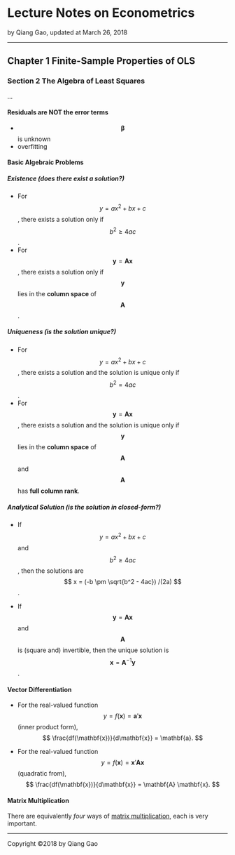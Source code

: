 # Lecture Notes on Econometrics

by Qiang Gao, updated at March 26, 2018

---

## Chapter 1 Finite-Sample Properties of OLS

### Section 2 The Algebra of Least Squares

...

#### Residuals are NOT the error terms

- $$ \boldsymbol{\beta} $$ is unknown
- overfitting

#### Basic Algebraic Problems

##### Existence (does there exist a solution?)

- For $$ y = a x^2 + b x + c $$, there exists a solution only if $$ b^2 \geq 4 a c $$.
- For $$ \mathbf{y} = \mathbf{A} \mathbf{x} $$, there exists a solution only if $$ \mathbf{y} $$ lies in the **column space** of $$ \mathbf{A} $$.

##### Uniqueness (is the solution unique?)

- For $$ y = a x^2 + b x + c $$, there exists a solution and the solution is unique only if $$ b^2 = 4 a c $$.
- For $$ \mathbf{y} = \mathbf{A} \mathbf{x} $$, there exists a solution and the solution is unique only if $$ \mathbf{y} $$ lies in the **column space** of $$ \mathbf{A} $$ and $$ \mathbf{A} $$ has **full column rank**.

##### Analytical Solution (is the solution in closed-form?)

- If $$ y = a x^2 + b x + c $$ and $$ b^2 \geq 4 a c $$, then the solutions are $$ x = (-b \pm \sqrt{b^2 - 4ac}) /(2a) $$.

- If $$ \mathbf{y} = \mathbf{A} \mathbf{x} $$ and $$ \mathbf{A} $$ is (square and) invertible, then the unique solution is $$ \mathbf{x} = \mathbf{A}^{-1} \mathbf{y} $$.

#### Vector Differentiation

- For the real-valued function $$ y = f( \mathbf{x} ) = \mathbf{a}' \mathbf{x} $$ (inner product form),
$$
\frac{df(\mathbf{x})}{d\mathbf{x}} = \mathbf{a}.
$$

- For the real-valued function $$ y = f( \mathbf{x} ) = \mathbf{x}' \mathbf{A} \mathbf{x} $$ (quadratic from),
$$
\frac{df(\mathbf{x})}{d\mathbf{x}} = \mathbf{A} \mathbf{x}.
$$

#### Matrix Multiplication

There are equivalently _four_ ways of [matrix multiplication](../supplements/matrix-multiplication.md), each is very important.

---

Copyright ©2018 by Qiang Gao